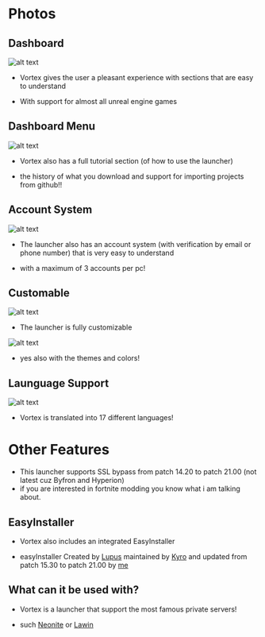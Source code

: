 # Photos

## Dashboard

![alt text](https://cdn.discordapp.com/attachments/968483839892664374/1003771012166459512/Dash.png?size=4096) 

- Vortex gives the user a pleasant experience with sections that are easy to understand

- With support for almost all unreal engine games

## Dashboard Menu

![alt text](https://cdn.discordapp.com/attachments/968483839892664374/1003774418692092024/dash2.png?size=4096) 

- Vortex also has a full tutorial section (of how to use the launcher) 

- the history of what you download and support for importing projects from github!!

## Account System

![alt text](https://cdn.discordapp.com/attachments/968483839892664374/1003955867642765374/Account.png?size=4096)


- The launcher also has an account system (with verification by email or phone number) that is very easy to understand

- with a maximum of 3 accounts per pc!

## Customable

![alt text](https://cdn.discordapp.com/attachments/968483839892664374/1003956384267784312/Custom.png?size=4096)

- The launcher is fully customizable

![alt text](https://cdn.discordapp.com/attachments/968483839892664374/1003956886195949659/Custom2.png?size=4096)

- yes also with the themes and colors!

## Launguage Support

![alt text](https://cdn.discordapp.com/attachments/968483839892664374/1003957735429242960/Immagine_2022-08-02_112903.png?size=4096)

- Vortex is translated into 17 different languages!

# Other Features

- This launcher supports SSL bypass from patch 14.20 to patch 21.00 (not latest cuz Byfron and Hyperion) 
- if you are interested in fortnite modding you know what i am talking about.

## EasyInstaller

- Vortex also includes an integrated EasyInstaller

- easyInstaller Created by [Lupus](Https://github.com/EZFNDEV) maintained by [Kyro](Https://github.com/Kyro) and updated from patch 15.30 to patch 21.00 by [me](github.com/Mr-Cuda)

## What can it be used with?

- Vortex is a launcher that support the most famous private servers!

- such [Neonite](https://github.com/NeoniteDev/NeoniteV2) or [Lawin](github.com/Lawin-Server)



